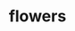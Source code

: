---
pid: llp381
title: flowers
location_transcription: pafa
coordinates: "[-75.163530360066, 39.955141273197]"
zipcode: 
gen_neighborhood: 
neighborhood: 
outside_phl: 
age: '10'
age_range: 6-13
instagram: 
image_file_name: llp_381.jpg
proposal_transcription: 
topic: Environment
topic_summary: '0'
type: Garden
keywords_other: flowers, sunflowers
credit: Wathaly mejla vela
image_labels: 
twitter: 
facebook: 
permalink: "/monuments/llp381/"
layout: item-page
---